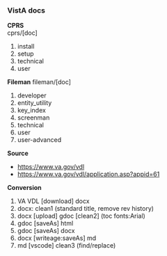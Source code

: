 ### VistA docs

__CPRS__  
cprs/[doc]
1. install
2. setup
3. technical
4. user

__Fileman__
fileman/[doc]
1. developer
2. entity_utility
3. key_index
4. screenman
5. technical
6. user
7. user-advanced


__Source__  
* https://www.va.gov/vdl
* https://www.va.gov/vdl/application.asp?appid=61  

__Conversion__  
1. VA VDL [download] docx
2. docx: clean1 (standard title, remove rev history)
3. docx [upload] gdoc [clean2] (toc fonts:Arial)
4. gdoc [saveAs] html
5. gdoc [saveAs] docx
6. docx [writeage:saveAs] md
7. md [vscode] clean3 (find/replace)